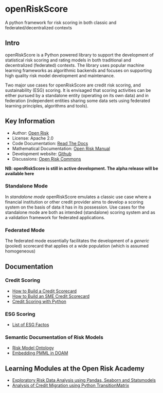 # openRiskScore
A python framework for risk scoring in both classic and federated/decentralized contexts

## Intro
openRiskScore is a Python powered library to support the development of statistical risk scoring and rating models in both traditional and decentralized (federated) contexts. The library uses popular machine learning frameworks as algorithmic backends and focuses on supporting high quality risk model development and maintenance.

Two major use cases for openRiskScore are credit risk scoring, and sustainability (ESG) scoring. It is envisaged that scoring activities can be either pursued by a standalone entity (operating on its own data) and in federation (independent entities sharing some data sets using federated learning principles, algorithms and tools). 

## Key Information
* Author: [Open Risk](http://www.openriskmanagement.com)
* License: Apache 2.0
* Code Documentation: [Read The Docs](Upcoming)
* Mathematical Documentation: [Open Risk Manual](https://www.openriskmanual.org/wiki/Category:SME_Credit_Risk)
* Development website: [Github](https://github.com/open-risk/openRiskScore)
* Discussions: [Open Risk Commons](https://www.openriskcommons.org/c/open-source/openriskscore/16)

**NB: openRiskScore is still in active development. The alpha release will be available here**

### Standalone Mode

In *standalone mode* openRiskScore emulates a classic use case where a financial institution or other credit provider aims to develop a scoring system on the basis of data it has in its possession.  Use cases for the standalone mode are both as intended (standalone) scoring system and as a validation framework for federated applications.

### Federated Mode

The federated mode essentially facilitates the development of a *generic* (pooled) scorecard that applies ot a wide population (which is assumed homogeneous)

## Documentation

### Credit Scoring
* [How to Build a Credit Scorecard](https://www.openriskmanual.org/wiki/How_to_Build_a_Credit_Scorecard)
* [How to Build an SME Credit Scorecard](https://www.openriskmanual.org/wiki/How_to_Build_an_SME_Credit_Scorecard)
* [Credit Scoring with Python](https://www.openriskmanual.org/wiki/Credit_Scoring_with_Python)

### ESG Scoring
* [List of ESG Factos](https://www.openriskmanual.org/wiki/List_of_ESG_Factors)


### Semantic Documentation of Risk Models
* [Risk Model Ontology](https://www.openriskmanual.org/wiki/Risk_Model_Ontology)
* [Embedding PMML in DOAM](https://www.openriskmanagement.com/towards-semantic-description-of-machine-learning-models/)

## Learning Modules at the Open Risk Academy
* [Exploratory Risk Data Analysis using Pandas, Seaborn and Statsmodels](https://www.openriskacademy.com/course/view.php?id=48)
* [Analysis of Credit Migration using Python TransitionMatrix](https://www.openriskacademy.com/course/view.php?id=38)
